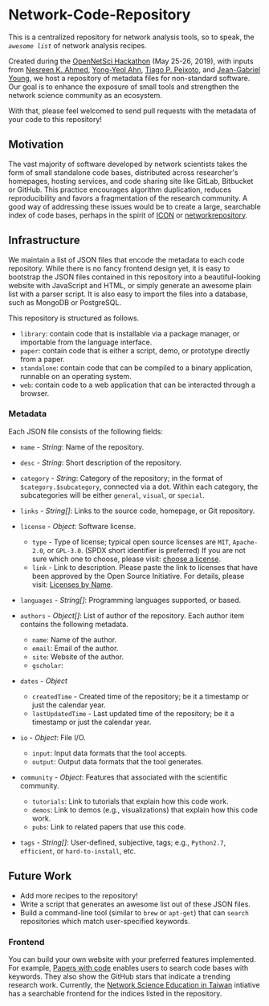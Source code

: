 # Network-Code-Repository
This is a centralized repository for network analysis tools, so to speak,
the _`awesome list`_ of network analysis recipes.

Created during the [OpenNetSci Hackathon](https://opennetsci.github.io/) (May 25-26, 2019), with inputs from
[Nesreen K. Ahmed](http://nesreenahmed.com/),
[Yong-Yeol Ahn](http://yongyeol.com/),
[Tiago P. Peixoto](https://skewed.de/), and
[Jean-Gabriel Young](https://www.jgyoung.ca/),
we host a repository of metadata files for non-standard software.
Our goal is to enhance the exposure of small tools and strengthen the network science community as an ecosystem.

With that, please feel welcomed to send pull requests with the metadata of your code to this repository!

## Motivation
The vast majority of software developed by network scientists takes the form of small standalone code bases,
distributed across researcher's homepages, hosting services, and code sharing site like GitLab, Bitbucket or
GitHub. This practice encourages algorithm duplication, reduces reproducibility and favors a fragmentation of
the research community. A good way of addressing these issues would be to create a large, searchable index of
code bases, perhaps in the spirit of [ICON](https://icon.colorado.edu/) or
[networkrepository](http://networkrepository.com/).

## Infrastructure
We maintain a list of JSON files that encode the metadata to each code repository.
While there is no fancy frontend design yet, it is easy to bootstrap the JSON files contained in this repository
into a beautiful-looking website with JavaScript and HTML, or simply generate an awesome plain list with a parser
script. It is also easy to import the files into a database, such as MongoDB or PostgreSQL.

This repository is structured as follows.

* `library`: contain code that is installable via a package manager, or importable from the language interface.
* `paper`: contain code that is either a script, demo, or prototype directly from a paper.
* `standalone`: contain code that can be compiled to a binary application, runnable on an operating system.
* `web`: contain code to a web application that can be interacted through a browser.

### Metadata

Each JSON file consists of the following fields:

* `name` - _String_: Name of the repository.

* `desc` - _String_: Short description of the repository.

* `category` - _String_: Category of the repository; in the format of `$category.$subcategory`, connected via a dot.
  Within each category, the subcategories will be either `general`, `visual`, or `special`.

* `links` - _String[]_: Links to the source code, homepage, or Git repository.

* `license` - _Object_: Software license.
   * `type` - Type of license; typical open source licenses are `MIT`, `Apache-2.0`, or `GPL-3.0`.
     (SPDX short identifier is preferred)
     If you are not sure which one to choose, please visit: [choose a license](https://choosealicense.com/).
   * `link` - Link to description. 
     Please paste the link to licenses that have been approved by the Open Source Initiative. 
     For details, please visit: [Licenses by Name](https://opensource.org/licenses/alphabetical).

* `languages` - _String[]_: Programming languages supported, or based.

* `authors` - _Object[]_: List of author of the repository. Each author item contains the following metadata.
   * `name`: Name of the author.
   * `email`: Email of the author.
   * `site`: Website of the author.
   * `gscholar`: 

* `dates` - _Object_ 
   * `createdTime` - Created time of the repository; be it a timestamp or just the calendar year.
   * `lastUpdatedTime` - Last updated time of the repository; be it a timestamp or just the calendar year.

* `io` - _Object_: File I/O.
   * `input`: Input data formats that the tool accepts.
   * `output`: Output data formats that the tool generates.

* `community` - _Object_: Features that associated with the scientific community.
   * `tutorials`: Link to tutorials that explain how this code work.
   * `demos`: Link to demos (e.g., visualizations) that explain how this code work.
   * `pubs`: Link to related papers that use this code.

* `tags` - _String[]_: User-defined, subjective, tags; e.g., `Python2.7`, `efficient`, or `hard-to-install`, etc.

## Future Work
* Add more recipes to the repository!
* Write a script that generates an awesome list out of these JSON files.
* Build a command-line tool (similar to ``brew`` or ``apt-get``) that can ``search``
  repositories which match user-specified keywords.

### Frontend
You can build your own website with your preferred features implemented.
For example, [Papers with code](https://paperswithcode.com) enables users to search code bases with keywords.
They also show the GitHub stars that indicate a trending research work.
Currently, the [Network Science Education in Taiwan](https://netscied.tw/tools)
intiative has a searchable frontend for the indices listed in the repository. 
